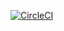 [![CircleCI](https://dl.circleci.com/status-badge/img/gh/Bryanj101/SW-Testing-and-QA/tree/main.svg?style=svg)](https://dl.circleci.com/status-badge/redirect/gh/Bryanj101/SW-Testing-and-QA/tree/main)

